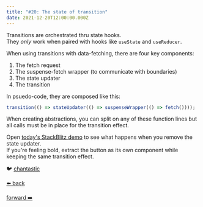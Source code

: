 ```yaml
---
title: "#20: The state of transition"
date: 2021-12-20T12:00:00.000Z
---
```


Transitions are orchestrated thru state hooks.  
They _only_ work when paired with hooks like `useState` and `useReducer`.

When using transitions with data-fetching, there are four key components:

1. The fetch request
2. The suspense-fetch wrapper (to communicate with boundaries)
3. The state updater
4. The transition

In psuedo-code, they are composed like this:

```js
transition(() => stateUpdater(() => suspenseWrapper(() => fetch())));
```

When creating abstractions, you can split on any of these function lines but all calls must be in place for the transition effect.

Open [today's StackBlitz demo](https://stackblitz.com/edit/react-jj5tqo) to see what happens when you remove the state updater.  
If you're feeling bold, extract the button as its own component while keeping the same transition effect.

🐦 [chantastic](https://chan.dev/twitter)

<div class="flex">

[⬅️ back](/lessons/reactholiday/2021/19)

<div class="mx-auto"></div>

[forward ➡️](/lessons/reactholiday/2021/21)

</div>
